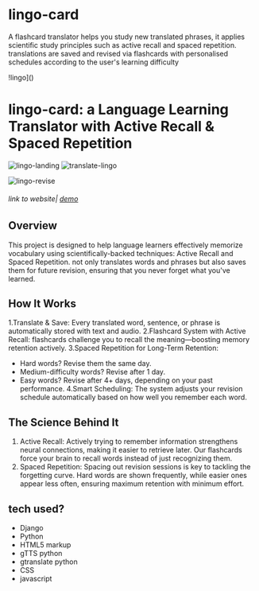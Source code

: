 # lingo-card
A flashcard translator helps you study new translated phrases, it applies scientific study principles such  as active recall and spaced repetition. translations are saved and revised via flashcards with personalised schedules according to the user's  learning difficulty 


!lingo]()

# lingo-card: a Language Learning Translator with Active Recall & Spaced Repetition

![lingo-landing](https://github.com/user-attachments/assets/fadcfde9-9883-41c0-9526-584ac52470e4)
![translate-lingo](https://github.com/user-attachments/assets/91e7e534-ec99-4f94-ba1b-0788ab720522)

![lingo-revise](https://github.com/user-attachments/assets/d789719b-9476-4e42-a982-5a173fbd87d9)

###### link to website| [demo](https://lingo-card-1.onrender.com/)


## Overview
This project is designed to help language learners effectively memorize vocabulary using scientifically-backed techniques: Active Recall and Spaced Repetition. not only translates words and phrases but also saves them for future revision, ensuring that you never forget what you've learned.


  
## How It Works
1.Translate & Save: Every translated word, sentence, or phrase is automatically stored with text and audio.
2.Flashcard System with Active Recall:  flashcards challenge you to recall the meaning—boosting memory retention actively.
3.Spaced Repetition for Long-Term Retention:
- Hard words? Revise them the same day.
- Medium-difficulty words? Revise after 1 day.
- Easy words? Revise after 4+ days, depending on your past performance.
4.Smart  Scheduling: The system adjusts your revision schedule automatically based on how well you remember each word.

  
## The Science Behind It
1. Active Recall: Actively trying to remember information strengthens neural connections, making it easier to retrieve later. Our flashcards force your brain to recall words instead of just recognizing them.
2. Spaced Repetition: Spacing out revision sessions is key to tackling the forgetting curve. Hard words are shown frequently, while easier ones appear less often, ensuring maximum retention with minimum effort.



## tech used?
- Django
- Python 
-  HTML5 markup
-  gTTS python
-  gtranslate python
- CSS 
- javascript 






